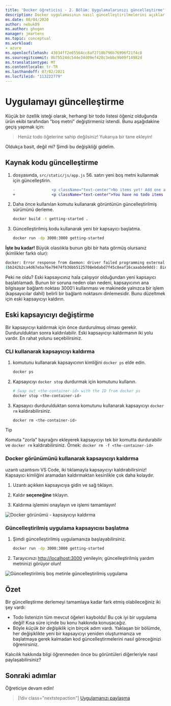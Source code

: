 ```yaml
---
title: 'Docker öğreticisi - 2. Bölüm: Uygulamalarınızı güncelleştirme'
description: Docker uygulamasının nasıl güncelleştirilmelerini açıklar.
ms.date: 08/04/2020
author: nebuk89
ms.author: ghogen
manager: jmartens
ms.topic: conceptual
ms.workload:
- azure
ms.openlocfilehash: 43034ff2e65564cc8af2710b796b76996f21f4c8
ms.sourcegitcommit: 8b75524dc544e34d09ef428c3ebbc9b09f14982d
ms.translationtype: MT
ms.contentlocale: tr-TR
ms.lasthandoff: 07/02/2021
ms.locfileid: "113222779"
---
```

# <a name="update-the-app"></a>Uygulamayı güncelleştirme

Küçük bir özellik isteği olarak, herhangi bir todo listesi öğeniz olduğunda ürün ekibi tarafından "boş metni" değiştirmeniz istendi. Bunu aşağıdakine geçiş yapmak için:

> Henüz todo öğelerine sahip değilsiniz! Yukarıya bir tane ekleyin!

Oldukça basit, değil mi? Şimdi bu değişikliği gidelim.

## <a name="update-the-source-code"></a>Kaynak kodu güncelleştirme

1. dosyasında, `src/static/js/app.js` 56. satırı yeni boş metni kullanmak için güncelleştirin.

    ```diff
    -                <p className="text-center">No items yet! Add one above!</p>
    +                <p className="text-center">You have no todo items yet! Add one above!</p>
    ```

1. Daha önce kullanılan komutu kullanarak görüntünün güncelleştirilmiş sürümünü derleme.

    ```bash
    docker build -t getting-started .
    ```

1. Güncelleştirilmiş kodu kullanarak yeni bir kapsayıcı başlatma.

    ```bash
    docker run -dp 3000:3000 getting-started
    ```

**İşte bu kadar!** Büyük olasılıkla bunun gibi bir hata görmüş olursanız (kimlikler farklı olur):

```bash
docker: Error response from daemon: driver failed programming external connectivity on endpoint laughing_burnell 
(bb242b2ca4d67eba76e79474fb36bb5125708ebdabd7f45c8eaf16caaabde9dd): Bind for 0.0.0.0:3000 failed: port is already allocated.
```

Peki ne oldu? Eski kapsayıcınız hala çalışıyor olduğundan yeni kapsayıcı başlatılamadı. Bunun bir soruna neden olan nedeni, kapsayıcının ana bilgisayar bağlantı noktası 3000'i kullanması ve makinede yalnızca bir işlem (kapsayıcılar dahil) belirli bir bağlantı noktasını dinlemesidir. Bunu düzeltmek için eski kapsayıcıyı kaldırın.

## <a name="replace-the-old-container"></a>Eski kapsayıcıyı değiştirme

Bir kapsayıcıyı kaldırmak için önce durdurulmuş olması gerekir. Durdurulduktan sonra kaldırılabilir. Eski kapsayıcıyı kaldırmanın iki yolu vardır. En rahat yolunu seçebilirsiniz.

### <a name="remove-a-container-using-the-cli"></a>CLI kullanarak kapsayıcıyı kaldırma

1. komutunu kullanarak kapsayıcının kimliğini `docker ps` elde edin.

    ```bash
    docker ps
    ```

1. Kapsayıcıyı `docker stop` durdurmak için komutunu kullanın.

    ```bash
    # Swap out <the-container-id> with the ID from docker ps
    docker stop <the-container-id>
    ```

1. Kapsayıcı durdurulduktan sonra komutunu kullanarak kapsayıcıyı `docker rm` kaldırabilirsiniz.

    ```bash
    docker rm <the-container-id>
    ```

> [!TIP]
> Komuta "zorla" bayrağını ekleyerek kapsayıcıyı tek bir komutta durdurabilir ve `docker rm` kaldırabilirsiniz. Örnek: `docker rm -f <the-container-id>`

### <a name="remove-a-container-using-the-docker-view"></a>Docker görünümünü kullanarak kapsayıcıyı kaldırma

uzantı uzantısını VS Code, iki tıklamayla kapsayıcıyı kaldırabilirsiniz! Kapsayıcı kimliğini aramadan kaldırmaktan kesinlikle çok daha kolaydır.

1. Uzantı açıkken kapsayıcıya gidin ve sağ tıklayın.

1. Kaldır **seçeneğine** tıklayın.

1. Kaldırma işlemini onaylayın ve işlemi tamamlayın!

![Docker görünümü - kapsayıcıyı kaldırma](media/vs-removing-container.png)

### <a name="start-the-updated-app-container"></a>Güncelleştirilmiş uygulama kapsayıcısı başlatma

1. Şimdi güncelleştirilmiş uygulamanıza başlayabilirsiniz.

    ```bash
    docker run -dp 3000:3000 getting-started
    ```

1. Tarayıcınızı [http://localhost:3000](http://localhost:3000) yenileyin; güncelleştirilmiş yardım metninizi görüyor olun!

![Güncelleştirilmiş boş metinle güncelleştirilmiş uygulama](media/todo-list-updated-empty-text.png)

## <a name="recap"></a>Özet

Bir güncelleştirme derlemeyi tamamlaya kadar fark etmiş olabileceğiniz iki şey vardı:

- Todo listenizin tüm mevcut öğeleri kayboldu! Bu çok iyi bir uygulama değil! Kısa süre içinde bu konu hakkında konuşacağız.
- Böyle *küçük bir değişiklik* için birçok adım vardı. Yaklaşan bir bölümde, her değişiklikte yeni bir kapsayıcıyı yeniden oluşturmanıza ve başlatmaya gerek kalmadan kod güncelleştirmelerini nasıl göreceğinizi öğrenirsiniz.

Kalıcılık hakkında bilgi öğrenmeden önce bu görüntüleri diğerleriyle nasıl paylaşabilirsiniz?

## <a name="next-steps"></a>Sonraki adımlar

Öğreticiye devam edin!

> [!div class="nextstepaction"]
> [Uygulamanızı paylaşma](share-your-app.md)
